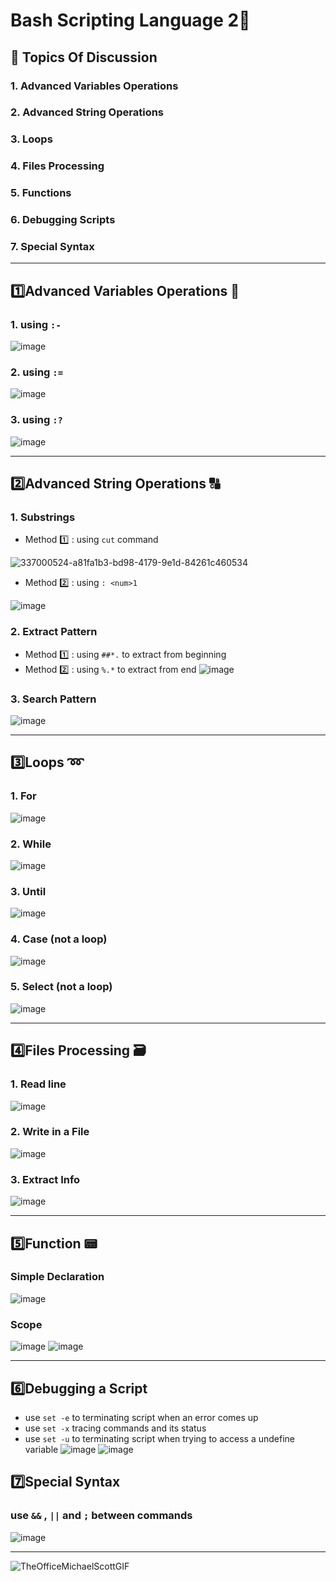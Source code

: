 # Bash Scripting Language 2🐚
## 📃 Topics Of Discussion 
### 1. Advanced Variables Operations
### 2. Advanced String Operations
### 3. Loops
### 4. Files Processing
### 5. Functions
### 6. Debugging Scripts
### 7. Special Syntax
___
## 1️⃣Advanced Variables Operations 🧮
### 1. using `:-`
![image](https://github.com/Reemaa828/Linux_11_5/assets/112731236/4eee3f51-2231-48d0-bd7e-dc007b2d8fb1)
### 2. using `:=`
![image](https://github.com/Reemaa828/Linux_11_5/assets/112731236/b0edf170-3858-4ee9-b714-244bead4c95a)
### 3. using `:?`
![image](https://github.com/Reemaa828/Linux_11_5/assets/112731236/c4ec501f-ad17-4c64-a92a-8711fabc079b)
___
## 2️⃣Advanced String Operations 🔠
### 1. Substrings
   - Method 1️⃣ : using `cut` command
       
   ![337000524-a81fa1b3-bd98-4179-9e1d-84261c460534](https://github.com/Reemaa828/Linux_11_5/assets/112731236/6f65a705-25c7-4147-82d9-b3fee6f30a19)

   - Method 2️⃣ : using `: <num>1`
     
   ![image](https://github.com/Reemaa828/Linux_11_5/assets/112731236/d2977752-2832-41bb-8d14-e1bf161b0ff7)
   
### 2. Extract Pattern
   - Method 1️⃣ : using `##*.` to extract from beginning
   - Method 2️⃣ : using `%.*` to extract from end
      ![image](https://github.com/Reemaa828/Linux_11_5/assets/112731236/958b0c6d-483f-4fce-9f28-f8b4ca1557ca)

### 3. Search Pattern
   
   ![image](https://github.com/Reemaa828/Linux_11_5/assets/112731236/c2007cf9-cca8-4e45-bbd1-a9e395e70793)
___
## 3️⃣Loops ➿
### 1. For
   
   ![image](https://github.com/Reemaa828/Linux_11_5/assets/112731236/8b154d53-be1e-4de1-a2bf-1bf3827aefd2)

### 2. While
   
   ![image](https://github.com/Reemaa828/Linux_11_5/assets/112731236/50365a40-a844-4b85-857b-25a09944f5ba)
   
### 3. Until
   
   ![image](https://github.com/Reemaa828/Linux_11_5/assets/112731236/6e2aef91-9a0a-43d7-9a07-36d8fddec89b)

### 4. Case (not a loop)
   
   ![image](https://github.com/Reemaa828/Linux_11_5/assets/112731236/82a13d72-e384-42fb-a1f0-758747880a23)

### 5. Select (not a loop)
   
   ![image](https://github.com/Reemaa828/Linux_11_5/assets/112731236/4b4e2cfb-5bab-466e-a3c6-2684bfbba221)

___
## 4️⃣Files Processing 🗃️
### 1. Read line

   ![image](https://github.com/Reemaa828/Linux_11_5/assets/112731236/444c63a2-c0b9-4e54-846f-81790fe7500f)

### 2. Write in a File

   ![image](https://github.com/Reemaa828/Linux_11_5/assets/112731236/29b1e88a-64bc-4d66-8ceb-6757fddfff7d)
 
### 3. Extract Info 

   ![image](https://github.com/Reemaa828/Linux_11_5/assets/112731236/654bb4d9-e7c0-4898-a6df-bca3b7e4bcf7)

___
## 5️⃣Function 📟
### Simple Declaration 

![image](https://github.com/Reemaa828/Linux_11_5/assets/112731236/2497b652-b2ab-42ec-a6dc-e4e6644dbdf5)

### Scope

![image](https://github.com/Reemaa828/Linux_11_5/assets/112731236/71806e4c-ef4b-4a1e-9088-4c4b3df00539)
![image](https://github.com/Reemaa828/Linux_11_5/assets/112731236/6c04a8c7-bdd2-4496-bdc5-e4e09186b356)

___
## 6️⃣Debugging a Script
- use `set -e` to terminating script when an error comes up
- use `set -x` tracing commands and its status
- use `set -u` to terminating script when trying to access a undefine variable
  ![image](https://github.com/Reemaa828/Linux_11_5/assets/112731236/381ca77f-4a46-4210-a6f2-b9bafb0df190)
  ![image](https://github.com/Reemaa828/Linux_11_5/assets/112731236/0f7f3a0b-0367-4d22-b6da-3b13d51c6057)

## 7️⃣Special Syntax
### use `&&` ,  `||` and `;` between commands

![image](https://github.com/Reemaa828/Linux_11_5/assets/112731236/951dd5ab-2aee-48b3-ab13-18ab9c2bb2f3)

___

![TheOfficeMichaelScottGIF](https://github.com/Reemaa828/Linux_11_5/assets/112731236/95d48d84-6209-41c2-80cc-1b44e015d466)

